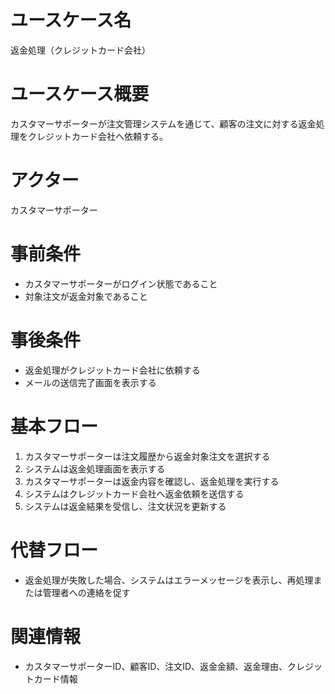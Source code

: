 # ユースケース名
返金処理（クレジットカード会社）

# ユースケース概要
カスタマーサポーターが注文管理システムを通じて、顧客の注文に対する返金処理をクレジットカード会社へ依頼する。

# アクター
カスタマーサポーター

# 事前条件
- カスタマーサポーターがログイン状態であること
- 対象注文が返金対象であること

# 事後条件
- 返金処理がクレジットカード会社に依頼する
- メールの送信完了画面を表示する

# 基本フロー
1. カスタマーサポーターは注文履歴から返金対象注文を選択する
2. システムは返金処理画面を表示する
3. カスタマーサポーターは返金内容を確認し、返金処理を実行する
4. システムはクレジットカード会社へ返金依頼を送信する
5. システムは返金結果を受信し、注文状況を更新する

# 代替フロー
- 返金処理が失敗した場合、システムはエラーメッセージを表示し、再処理または管理者への連絡を促す

# 関連情報
- カスタマーサポーターID、顧客ID、注文ID、返金金額、返金理由、クレジットカード情報
